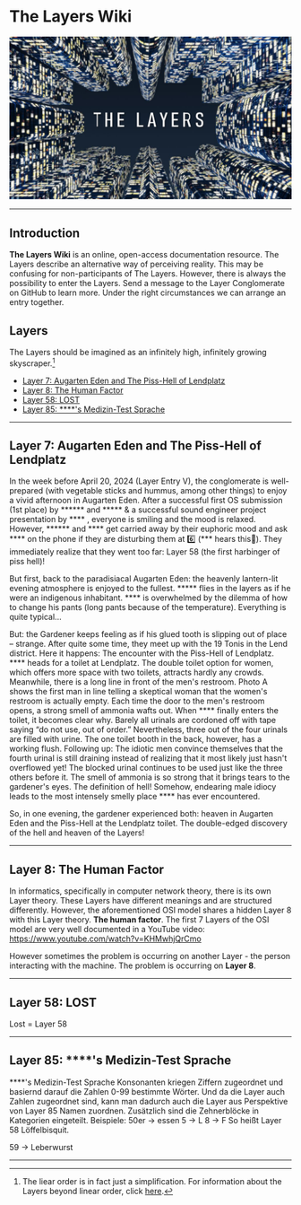 # The Layers Wiki

![The Layers Banner](./fig/layer_entry_banner.JPG)  

---

## Introduction

**The Layers Wiki** is an online, open-access documentation resource. The Layers describe an alternative way of perceiving reality. This may be confusing for non-participants of The Layers.
However, there is always the possibility to enter the Layers. Send a message to the Layer Conglomerate on GitHub to learn more.
Under the right circumstances we can arrange an entry together.

## Layers

The Layers should be imagined as an infinitely high, infinitely growing skyscraper.[^1]

* [Layer 7: Augarten Eden and The Piss-Hell of Lendplatz](#layer-7:-augarten-eden-and-the-piss-hell-of-lendplatz)
* [Layer 8: The Human Factor](#layer-8:-the-human-factor)
* [Layer 58: LOST](#layer-58:-lost)
* [Layer 85: ****'s Medizin-Test Sprache](#layer-85:-****'s-medizin-test-sprache)

---

## Layer 7: Augarten Eden and The Piss-Hell of Lendplatz

In the week before April 20, 2024 (Layer Entry V), the conglomerate is well-prepared (with vegetable sticks and hummus, among other things) to enjoy a vivid afternoon in Augarten Eden.
After a successful first OS submission (1st place) by ****** and ***** & a successful sound engineer project presentation by **** , everyone is smiling and the mood is relaxed. However, ****** and **** get carried away by their euphoric mood and ask **** on the phone if they are disturbing them at 6️⃣ (*** hears this😬). They immediately realize that they went too far: Layer 58 (the first harbinger of piss hell)!

But first, back to the paradisiacal Augarten Eden: the heavenly lantern-lit evening atmosphere is enjoyed to the fullest. ***** flies in the layers as if he were an indigenous inhabitant.
**** is overwhelmed by the dilemma of how to change his pants (long pants because of the temperature).
Everything is quite typical...

But: the Gardener keeps feeling as if his glued tooth is slipping out of place – strange.
After quite some time, they meet up with the 19 Tonis in the Lend district.
Here it happens: The encounter with the Piss-Hell of Lendplatz.
**** heads for a toilet at Lendplatz.
The double toilet option for women, which offers more space with two toilets, attracts hardly any crowds. Meanwhile, there is a long line in front of the men's restroom.
Photo A shows the first man in line telling a skeptical woman that the women's restroom is actually empty.
Each time the door to the men's restroom opens, a strong smell of ammonia wafts out.
When **** finally enters the toilet, it becomes clear why. 
Barely all urinals are cordoned off with tape saying “do not use, out of order.” Nevertheless, three out of the four urinals are filled with urine. The one toilet booth in the back, however, has a working flush.
Following up: The idiotic men convince themselves that the fourth urinal is still draining instead of realizing that it most likely just hasn't overflowed yet!
The blocked urinal continues to be used just like the three others before it. The smell of ammonia is so strong that it brings tears to the gardener's eyes.
The definition of hell!
Somehow, endearing male idiocy leads to the most intensely smelly place **** has ever encountered.

So, in one evening, the gardener experienced both: heaven in Augarten Eden and the Piss-Hell at the Lendplatz toilet.
The double-edged discovery of the hell and heaven of the Layers!

---
## Layer 8: The Human Factor

In informatics, specifically in computer network theory, there is its own Layer theory. These Layers have different meanings and are structured differently. However, the aforementioned OSI model shares a hidden Layer 8 with this Layer theory. **The human factor**.
The first 7 Layers of the OSI model are very well documented in a YouTube video: https://www.youtube.com/watch?v=KHMwhjQrCmo

However sometimes the problem is occurring on another Layer - the person interacting with the machine. The problem is occurring on **Layer 8**. 

---

## Layer 58: LOST
Lost = Layer 58


---

## Layer 85: ****'s Medizin-Test Sprache
****'s Medizin-Test Sprache
Konsonanten kriegen Ziffern zugeordnet und basiernd darauf die Zahlen 0-99 bestimmte Wörter.
Und da die Layer auch Zahlen zugeordnet sind, kann man dadurch auch die Layer aus Perspektive von Layer 85 Namen zuordnen.
Zusätzlich sind die Zehnerblöcke in Kategorien eingeteilt.
Beispiele:
50er -> essen
5 -> L
8 -> F
So heißt  Layer 58 Löffelbisquit.

59 -> Leberwurst

---
[^1]: The liear order is in fact just a simplification. For information about the Layers beyond linear order, click [here](./complex-Layers/complex-Layer-Wiki.md).

